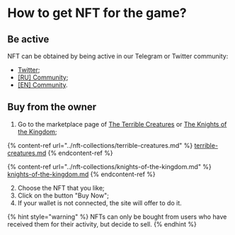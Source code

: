 # How to get NFT for the game?

## Be active

NFT can be obtained by being active in our Telegram or Twitter community:
* [Twitter](https://twitter.com/ocd_p2e);
* [[RU] Community](https://t.me/ocdru_game);
* [[EN] Community](https://t.me/ocd_game).

## Buy from the owner

1. Go to the marketplace page of [The Terrible Creatures](https://TBD.com) 
or [The Knights of the Kingdom](https://TBD.com);

{% content-ref url="../nft-collections/terrible-creatures.md" %}
[terrible-creatures.md](../nft-collections/terrible-creatures.md)
{% endcontent-ref %}

{% content-ref url="../nft-collections/knights-of-the-kingdom.md" %}
[knights-of-the-kingdom.md](../nft-collections/knights-of-the-kingdom.md)
{% endcontent-ref %}

2. Choose the NFT that you like;
3. Click on the button "Buy Now";
4. If your wallet is not connected, the site will offer to do it.

{% hint style="warning" %}
NFTs can only be bought from users who have received them for their activity, but decide to sell.
{% endhint %}